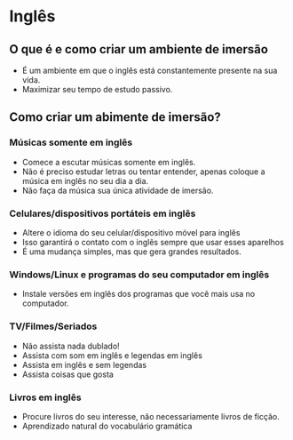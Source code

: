 # Inglês 

## O que é e como criar um ambiente de imersão

* É um ambiente em que o inglês está constantemente presente na sua vida.
* Maximizar seu tempo de estudo passivo.

## Como criar um abimente de imersão?

### Músicas somente em inglês

* Comece a escutar músicas somente em inglês.
* Não é preciso estudar letras ou tentar entender, apenas coloque a música em inglês no seu dia a dia.
* Não faça da música sua única atividade de imersão.

### Celulares/dispositivos portáteis em inglês

* Altere o idioma do seu celular/dispositivo móvel para inglês
* Isso garantirá o contato com o inglês sempre que usar esses aparelhos
* É uma mudança simples, mas que gera grandes resultados.

### Windows/Linux e programas do seu computador em inglês

* Instale versões em inglês dos programas que você mais usa no computador.

### TV/Filmes/Seriados

* Não assista nada dublado!
* Assista com som em inglês e legendas em inglês
* Assista em inglês e sem legendas
* Assista coisas que gosta

### Livros em inglês

* Procure livros do seu interesse, não necessariamente livros de ficção.
* Aprendizado natural do vocabulário gramática